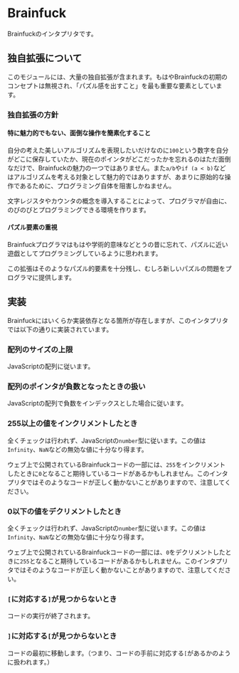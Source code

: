 # Brainfuck

Brainfuckのインタプリタです。

## 独自拡張について

このモジュールには、大量の独自拡張が含まれます。もはやBrainfuckの初期のコンセプトは無視され、「パズル感を出すこと」を最も重要な要素としています。

### 独自拡張の方針

#### 特に魅力的でもない、面倒な操作を簡素化すること

自分の考えた美しいアルゴリズムを表現したいだけなのに`100`という数字を自分がどこに保存していたか、現在のポインタがどこだったかを忘れるのはただ面倒なだけで、Brainfuckの魅力の一つではありません。また`a/b`や`if (a < b)`などはアルゴリズムを考える対象として魅力的ではありますが、あまりに原始的な操作であるために、プログラミング自体を阻害しかねません。

文字レジスタやカウンタの概念を導入することによって、プログラマが自由に、のびのびとプログラミングできる環境を作ります。

#### パズル要素の重視

Brainfuckプログラマはもはや学術的意味などとうの昔に忘れて、パズルに近い遊戯としてプログラミングしているように思われます。

この拡張はそのようなパズル的要素を十分残し、むしろ新しいパズルの問題をプログラマに提供します。

## 実装

Brainfuckにはいくらか実装依存となる箇所が存在しますが、このインタプリタでは以下の通りに実装されています。

### 配列のサイズの上限

JavaScriptの配列に従います。

### 配列のポインタが負数となったときの扱い

JavaScriptの配列で負数をインデックスとした場合に従います。

### 255以上の値をインクリメントしたとき

全くチェックは行われず、JavaScriptの`number`型に従います。この値は`Infinity`、`NaN`などの無効な値に十分なり得ます。

ウェブ上で公開されているBrainfuckコードの一部には、`255`をインクリメントしたときに`0`となること期待しているコードがあるかもしれません。このインタプリタではそのようなコードが正しく動かないことがありますので、注意してください。

### 0以下の値をデクリメントしたとき

全くチェックは行われず、JavaScriptの`number`型に従います。この値は`Infinity`、`NaN`などの無効な値に十分なり得ます。

ウェブ上で公開されているBrainfuckコードの一部には、`0`をデクリメントしたときに`255`となること期待しているコードがあるかもしれません。このインタプリタではそのようなコードが正しく動かないことがありますので、注意してください。

### `[`に対応する`]`が見つからないとき

コードの実行が終了されます。

### `]`に対応する`[`が見つからないとき

コードの最初に移動します。（つまり、コードの手前に対応する`[`があるかのように扱われます。）
